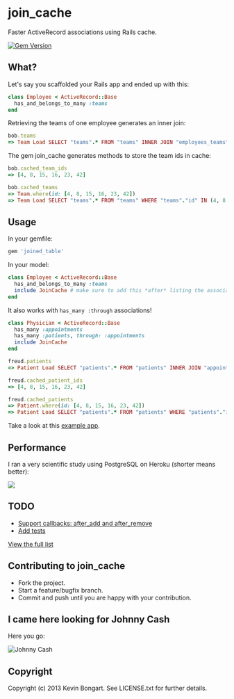 # join_cache

Faster ActiveRecord associations using Rails cache.

[![Gem Version](https://badge.fury.io/rb/join_cache.png)](http://badge.fury.io/rb/join_cache)

## What?

Let's say you scaffolded your Rails app and ended up with this:

```ruby
class Employee < ActiveRecord::Base
  has_and_belongs_to_many :teams
end
```

Retrieving the teams of one employee generates an inner join:

```ruby
bob.teams
=> Team Load SELECT "teams".* FROM "teams" INNER JOIN "employees_teams" ON "teams"."id" = "employees_teams"."team_id" WHERE "employees_teams"."employee_id" = ?  [["employee_id", 1]]
```

The gem join_cache generates methods to store the team ids in cache:

```ruby
bob.cached_team_ids
=> [4, 8, 15, 16, 23, 42]

bob.cached_teams
=> Team.where(id: [4, 8, 15, 16, 23, 42])
=> Team Load SELECT "teams".* FROM "teams" WHERE "teams"."id" IN (4, 8, 15, 16, 23, 42)
```

## Usage

In your gemfile:

```ruby
gem 'joined_table'
```

In your model:

```ruby
class Employee < ActiveRecord::Base
  has_and_belongs_to_many :teams
  include JoinCache # make sure to add this *after* listing the associations
end
```

It also works with `has_many :through` associations!

```ruby
class Physician < ActiveRecord::Base
  has_many :appointments
  has_many :patients, through: :appointments
  include JoinCache
end

freud.patients
=> Patient Load SELECT "patients".* FROM "patients" INNER JOIN "appointments" ON "patients"."id" = "appointments"."patient_id" WHERE "appointments"."physician_id" = ?  [["physician_id", 1]]

freud.cached_patient_ids
=> [4, 8, 15, 16, 23, 42]

freud.cached_patients
=> Patient.where(id: [4, 8, 15, 16, 23, 42])
=> Patient Load SELECT "patients".* FROM "patients" WHERE "patients"."id" IN (4, 8, 15, 16, 23, 42)
```

Take a look at this [example app](https://github.com/KevinBongart/join_cache_example).

## Performance

I ran a very scientific study using PostgreSQL on Heroku (shorter means better):

![](http://f.cl.ly/items/0f3Q1l1c073s1T1b1p0Q/screenshot%20316.png)

## TODO

* [Support callbacks: after_add and after_remove](https://github.com/KevinBongart/join_cache/issues/2)
* [Add tests](https://github.com/KevinBongart/join_cache/issues/3)

[View the full list](https://github.com/KevinBongart/join_cache/issues)

## Contributing to join_cache

* Fork the project.
* Start a feature/bugfix branch.
* Commit and push until you are happy with your contribution.

## I came here looking for Johnny Cash

Here you go:

![Johnny Cash](http://i.imgur.com/jmt2geX.gif)

## Copyright

Copyright (c) 2013 Kevin Bongart. See LICENSE.txt for
further details.
